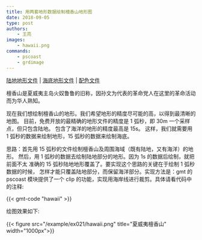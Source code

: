 ```yaml
---
title: 用两套地形数据绘制檀香山地形图
date: 2018-09-05
type: post
authors:
    - 王亮
images:
    - hawaii.png
commands:
    - pscoast
    - grdimage
---
```


<i class="fas fa-download"></i>
[陆地地形文件](/example/ex021/hawaii_land_1s.grd) |
[海底地形文件](/example/ex021/hawaii_ocean_15s.grd) |
[配色文件](/example/ex021/hawaii.cpt)

檀香山是夏威夷主岛火奴鲁鲁的旧称，因孙文为代表的革命党人在这里的革命活动而为华人熟知。

现在我们想绘制檀香山的地形。我们希望地形的精度尽可能的高，以得到最清晰的地图。
目前，免费开放的最精确的地形文件的精度是 1 弧秒，即 30m 一个采样点，但只包含陆地。
包含了海洋的地形的精度最高是 15s。
这样，我们就需要用 1 弧秒的数据来绘制地形，15 弧秒的数据来绘制海底。

思路：首先用 15 弧秒的文件绘制檀香山及周围海域（既有陆地，又有海洋）的地形。
然后，用 1 弧秒的数据去绘制陆地部分的地形。因为 1s 的数据后绘制，就把前面不太
准确的 15 弧秒陆地地形覆盖了。要实现这个思路的关键在于绘制 1 弧秒数据的时候，
怎样才能只覆盖陆地部分，而保留海洋部分。实现方法是：gmt 的 pscoast 模块提供了一个
clip 的功能，实现用海岸线进行裁剪。具体请看代码中的注释:

{{< gmt-code "hawaii" >}}

绘图效果如下:

{{< figure src="/example/ex021/hawaii.png" title="夏威夷檀香山" width="1000px">}}
